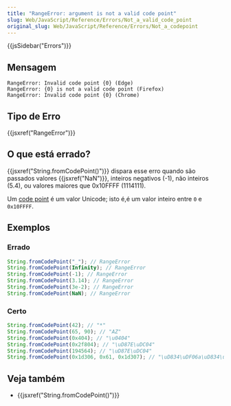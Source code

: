 ```yaml
---
title: "RangeError: argument is not a valid code point"
slug: Web/JavaScript/Reference/Errors/Not_a_valid_code_point
original_slug: Web/JavaScript/Reference/Errors/Not_a_codepoint
---
```


{{jsSidebar("Errors")}}

## Mensagem

```
RangeError: Invalid code point {0} (Edge)
RangeError: {0} is not a valid code point (Firefox)
RangeError: Invalid code point {0} (Chrome)
```

## Tipo de Erro

{{jsxref("RangeError")}}

## O que está errado?

{{jsxref("String.fromCodePoint()")}} dispara esse erro quando são passados valores {{jsxref("NaN")}}, inteiros negativos (-1), não inteiros (5.4), ou valores maiores que 0x10FFFF (1114111).

Um [code point](https://pt.wikipedia.org/wiki/Ponto_de_c%C3%B3digo) é um valor Unicode; isto é,é um valor inteiro entre `0` e `0x10FFFF`.

## Exemplos

### Errado

```js example-bad
String.fromCodePoint("_"); // RangeError
String.fromCodePoint(Infinity); // RangeError
String.fromCodePoint(-1); // RangeError
String.fromCodePoint(3.14); // RangeError
String.fromCodePoint(3e-2); // RangeError
String.fromCodePoint(NaN); // RangeError
```

### Certo

```js example-good
String.fromCodePoint(42); // "*"
String.fromCodePoint(65, 90); // "AZ"
String.fromCodePoint(0x404); // "\u0404"
String.fromCodePoint(0x2f804); // "\uD87E\uDC04"
String.fromCodePoint(194564); // "\uD87E\uDC04"
String.fromCodePoint(0x1d306, 0x61, 0x1d307); // "\uD834\uDF06a\uD834\uDF07"
```

## Veja também

- {{jsxref("String.fromCodePoint()")}}
